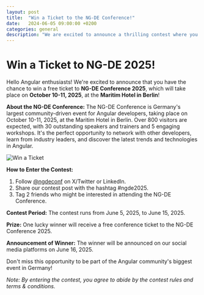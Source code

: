 ```yaml
---
layout: post
title:  "Win a Ticket to the NG-DE Conference!"
date:   2024-06-05 09:00:00 +0200
categories: general
description: "We are excited to announce a thrilling contest where you have the chance to win a ticket to the NG-DE Conference 2025!"
---
```


# Win a Ticket to NG-DE 2025!

Hello Angular enthusiasts! We're excited to announce that you have the chance to win a free ticket to **NG-DE Conference 2025**, which will take place on **October 10-11, 2025**, at the **Maritim Hotel in Berlin**!

**About the NG-DE Conference:** The NG-DE Conference is Germany's largest community-driven event for Angular developers, taking place on October 10-11, 2025, at the Maritim Hotel in Berlin. Over 800 visitors are expected, with 30 outstanding speakers and trainers and 5 engaging workshops. It's the perfect opportunity to network with other developers, learn from industry leaders, and discover the latest trends and technologies in Angular.

<div class="post__image-container">
    <img class="post__image" src="/assets/img/posts/2024-06-05-ng-de-win-a-ticket.jpg" alt="Win a Ticket">
</div>

**How to Enter the Contest:**

1. Follow [@ngdeconf](https://twitter.com/ngdeconf) on X/Twitter or LinkedIn.
2. Share our contest post with the hashtag #ngde2025.
3. Tag 2 friends who might be interested in attending the NG-DE Conference.

**Contest Period:** The contest runs from June 5, 2025, to June 15, 2025.

**Prize:** One lucky winner will receive a free conference ticket to the NG-DE Conference 2025.

**Announcement of Winner:** The winner will be announced on our social media platforms on June 16, 2025.

Don't miss this opportunity to be part of the Angular community's biggest event in Germany!

*Note: By entering the contest, you agree to abide by the contest rules and terms & conditions.*
